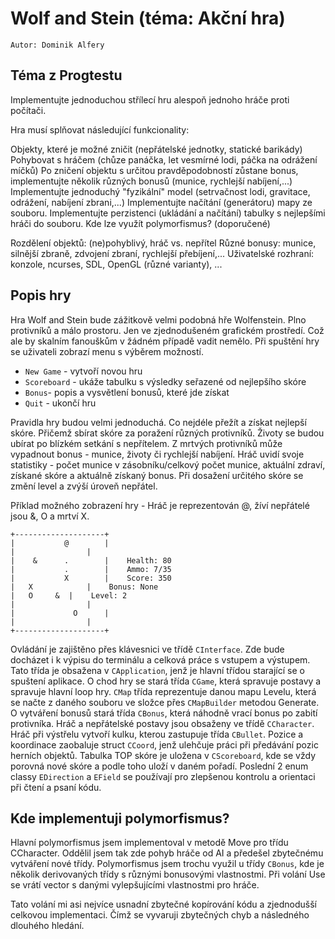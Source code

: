 # Wolf and Stein (téma: Akční hra)
`Autor: Dominik Alfery`

## Téma z Progtestu

Implementujte jednoduchou střílecí hru alespoň jednoho hráče proti počítači.

Hra musí splňovat následující funkcionality:

Objekty, které je možné zničit (nepřátelské jednotky, statické barikády)
Pohybovat s hráčem (chůze panáčka, let vesmírné lodi, páčka na odrážení míčků)
Po zničení objektu s určitou pravděpodobností zůstane bonus, implementujte několik různých bonusů (munice, rychlejší nabíjení,...)
Implementujte jednoduchý "fyzikální" model (setrvačnost lodi, gravitace, odrážení, nabíjení zbrani,...)
Implementujte načítání (generátoru) mapy ze souboru.
Implementujte perzistenci (ukládání a načítání) tabulky s nejlepšími hráči do souboru.
Kde lze využít polymorfismus? (doporučené)

Rozdělení objektů: (ne)pohyblivý, hráč vs. nepřítel
Různé bonusy: munice, silnější zbraně, zdvojení zbraní, rychlejší přebíjení,...
Uživatelské rozhraní: konzole, ncurses, SDL, OpenGL (různé varianty), ...

## Popis hry

Hra Wolf and Stein bude zážitkově velmi podobná hře Wolfenstein. Plno protivníků a málo prostoru. Jen ve zjednodušeném grafickém prostředí. Což ale by skalním fanouškům v žádném případě vadit nemělo.
Při spuštění hry se uživateli zobrazí menu s výběrem možností.

- `New Game` - vytvoří novou hru
- `Scoreboard` - ukáže tabulku s výsledky seřazené od nejlepšího skóre 
- `Bonus`- popis a vysvětlení bonusů, které jde získat 
- `Quit` - ukončí hru

Pravidla hry budou velmi jednoduchá. Co nejdéle přežít a získat nejlepší skóre. Přičemž sbírat skóre za poražení různých protivníků.
Životy se budou ubírat po blízkém setkání s nepřítelem. Z mrtvých protivníků může vypadnout bonus - munice, životy či rychlejší nabíjení. 
Hráč uvidí svoje statistiky - počet munice v zásobníku/celkový počet munice, aktuální zdraví, získané skóre a aktuálně získaný bonus.
Při dosažení určitého skóre se změní level a zvýší úroveň nepřátel.

Příklad možného zobrazení hry - Hráč je reprezentován @, žíví nepřátelé jsou &, O a mrtví X. 

````
+--------------------+	  
|    	    @	     |	  
| 	    	     |
|    & 	    . 	     |	  Health: 80
|    	    .  	     |    Ammo: 7/35
|   	    X	     |    Score: 350	
|   X		     |    Bonus: None
|	O	  &  |    Level: 2
|	      	     |
|    	      O      |
|	     	     |
+--------------------+
````

Ovládání je zajištěno přes klávesnici ve třídě `CInterface`. Zde bude docházet i k výpisu do terminálu a celková práce s vstupem a výstupem. Tato třída je obsažena v `CApplication`, jenž je hlavní třídou starající se o spuštení aplikace. 
O chod hry se stará třída `CGame`, která spravuje postavy a spravuje hlavní loop hry. `CMap` třída reprezentuje danou mapu Levelu, která se načte z daného souboru ve složce přes `CMapBuilder` metodou Generate. O vytváření bonusů stará třída `CBonus`, která náhodně vrací bonus po zabití protivníka. 
Hráč a nepřátelské postavy jsou obsaženy ve třídě `CCharacter`. Hráč při výstřelu vytvoří kulku, kterou zastupuje třída `CBullet`. Pozice a koordinace zaobaluje struct `CCoord`, jenž ulehčuje práci při předávání pozic herních objektů. 
Tabulka TOP skóre je uložena v `CScoreboard`, kde se vždy porovná nové skóre a podle toho uloží v daném pořadí. Poslední 2 enum classy `EDirection` a `EField` se používají pro zlepšenou kontrolu a orientaci při čtení a psaní kódu.

## Kde implementuji polymorfismus?

Hlavní polymorfismus jsem implementoval v metodě Move pro třídu CCharacter. Oddělil jsem tak zde pohyb hráče od AI a předešel zbytečnému vytváření nové třídy.
Polymorfismus jsem trochu využil u třídy `CBonus`, kde je několik derivovaných třídy s různými bonusovými vlastnostmi. Při volání Use se vrátí vector s danými vylepšujícími vlastnostmi pro hráče.

Tato volání mi asi nejvíce usnadní zbytečné kopírování kódu a zjednodušší celkovou implementaci. Čímž se vyvaruji zbytečných chyb a následného dlouhého hledání.